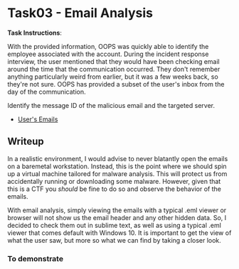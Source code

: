# Task03 - Email Analysis

**Task Instructions**:

With the provided information, OOPS was quickly able to identify the employee associated with the account. During the incident response interview, the user mentioned that they would have been checking email around the time that the communication occurred. They don't remember anything particularly weird from earlier, but it was a few weeks back, so they're not sure. OOPS has provided a subset of the user's inbox from the day of the communication.

Identify the message ID of the malicious email and the targeted server.

* [User's Emails]

## Writeup

In a realistic environment, I would advise to never blatantly open the emails on a baremetal workstation. Instead, this is the point where we should spin up a virtual machine tailored for malware analysis. This will protect us from accidentally running or downloading some malware. However, given that this is a CTF you *should* be fine to do so and observe the behavior of the emails. 

With email analysis, simply viewing the emails with a typical .eml viewer or browser will not show us the email header and any other hidden data. So, I decided to check them out in sublime text, as well as using a typical .eml viewer that comes default with Windows 10. It is important to get the view of what the user saw, but more so what we can find by taking a closer look.

### To demonstrate


[User's Emails]: https://github.com/colton-gabertan/NSACodeBreaker2021/blob/task03/emails.zip
